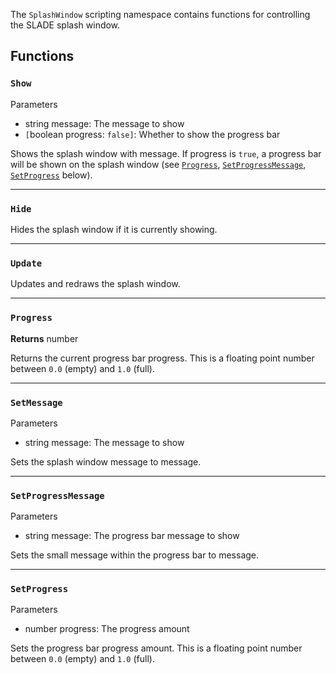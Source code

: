 The `SplashWindow` scripting namespace contains functions for controlling the SLADE splash window.

## Functions

### `Show`

<listhead>Parameters</listhead>

* <type>string</type> <arg>message</arg>: The message to show
* `[`<type>boolean</type> <arg>progress</arg>: `false]`: Whether to show the progress bar

Shows the splash window with <arg>message</arg>. If <arg>progress</arg> is `true`, a progress bar will be shown on the splash window (see <code>[Progress](#progress)</code>, <code>[SetProgressMessage](#setprogressmessage)</code>, <code>[SetProgress](#setprogress)</code> below).

---
### `Hide`

Hides the splash window if it is currently showing.

---
### `Update`

Updates and redraws the splash window.

---
### `Progress`

**Returns** <type>number</type>

Returns the current progress bar progress. This is a floating point number between `0.0` (empty) and `1.0` (full).

---
### `SetMessage`

<listhead>Parameters</listhead>

* <type>string</type> <arg>message</arg>: The message to show

Sets the splash window message to <arg>message</arg>.

---
### `SetProgressMessage`

<listhead>Parameters</listhead>

* <type>string</type> <arg>message</arg>: The progress bar message to show

Sets the small message within the progress bar to <arg>message</arg>.

---
### `SetProgress`

<listhead>Parameters</listhead>

* <type>number</type> <arg>progress</arg>: The progress amount

Sets the progress bar progress amount. This is a floating point number between `0.0` (empty) and `1.0` (full).
